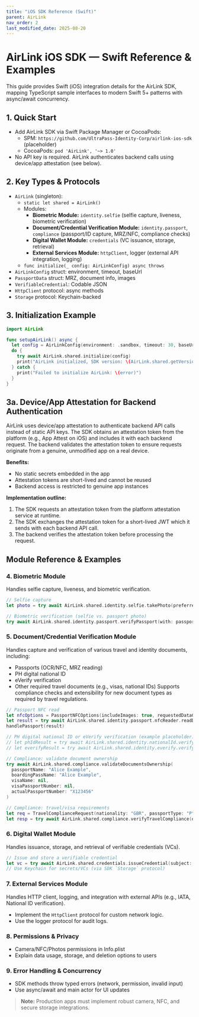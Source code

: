 ```yaml
---
title: "iOS SDK Reference (Swift)"
parent: AirLink
nav_order: 2
last_modified_date: 2025-08-20
---
```


# AirLink iOS SDK — Swift Reference & Examples

This guide provides Swift (iOS) integration details for the AirLink SDK, mapping TypeScript sample interfaces to modern Swift 5+ patterns with async/await concurrency.

## 1. Quick Start
- Add AirLink SDK via Swift Package Manager or CocoaPods:
  - SPM: `https://github.com/UltraPass-Identity-Corp/airlink-ios-sdk` (placeholder)
  - CocoaPods: `pod 'AirLink', '~> 1.0'`
- No API key is required. AirLink authenticates backend calls using device/app attestation (see below).

## 2. Key Types & Protocols
- `AirLink` (singleton):
  - `static let shared = AirLink()`
  - Modules:
    - **Biometric Module:** `identity.selfie` (selfie capture, liveness, biometric verification)
    - **Document/Credential Verification Module:** `identity.passport`, `compliance` (passport/ID capture, MRZ/NFC, compliance checks)
    - **Digital Wallet Module:** `credentials` (VC issuance, storage, retrieval)
    - **External Services Module:** `httpClient`, logger (external API integration, logging)
  - `func initialize(_ config: AirLinkConfig) async throws`
- `AirLinkConfig` struct: environment, timeout, baseUrl
- `PassportData` struct: MRZ, document info, images
- `VerifiableCredential`: Codable JSON
- `HttpClient` protocol: async methods
- `Storage` protocol: Keychain-backed

## 3. Initialization Example
```swift
import AirLink

func setupAirLink() async {
  let config = AirLinkConfig(environment: .sandbox, timeout: 30, baseUrl: nil)
  do {
    try await AirLink.shared.initialize(config)
    print("AirLink initialized, SDK version: \(AirLink.shared.getVersion())")
  } catch {
    print("Failed to initialize AirLink: \(error)")
  }
}
```
## 3a. Device/App Attestation for Backend Authentication

AirLink uses device/app attestation to authenticate backend API calls instead of static API keys. The SDK obtains an attestation token from the platform (e.g., App Attest on iOS) and includes it with each backend request. The backend validates the attestation token to ensure requests originate from a genuine, unmodified app on a real device.

**Benefits:**
- No static secrets embedded in the app
- Attestation tokens are short-lived and cannot be reused
- Backend access is restricted to genuine app instances

**Implementation outline:**
1. The SDK requests an attestation token from the platform attestation service at runtime.
2. The SDK exchanges the attestation token for a short-lived JWT which it sends with each backend API call.
3. The backend verifies the attestation token before processing the request.

## Module Reference & Examples

### 4. Biometric Module
Handles selfie capture, liveness, and biometric verification.
```swift
// Selfie capture
let photo = try await AirLink.shared.identity.selfie.takePhoto(preferredCamera: .front, quality: .high)

// Biometric verification (selfie vs. passport photo)
try await AirLink.shared.identity.passport.verifyPassport(with: passportDG2PhotoData, selfie: photo.data)
```

### 5. Document/Credential Verification Module
Handles capture and verification of various travel and identity documents, including:
- Passports (OCR/NFC, MRZ reading)
- PH digital national ID
- eVerify verification
- Other required travel documents (e.g., visas, national IDs)
Supports compliance checks and extensibility for new document types as required by travel regulations.
```swift
// Passport NFC read
let nfcOptions = PassportNFCOptions(includeImages: true, requestedDataGroups: ["DG1","DG2","DG11","DG14"])
let result = try await AirLink.shared.identity.passport.nfcReader.readData(bacKey: mrzString, options: nfcOptions)
handlePassport(result)

// PH digital national ID or eVerify verification (example placeholder)
// let phIdResult = try await AirLink.shared.identity.nationalId.verifyPHId(phIdData)
// let everifyResult = try await AirLink.shared.identity.everify.verify(everifyData)

// Compliance: validate document ownership
try await AirLink.shared.compliance.validateDocumentsOwnership(
  passportName: "Alice Example",
  boardingPassName: "Alice Example",
  visaName: nil,
  visaPassportNumber: nil,
  actualPassportNumber: "X123456"
)

// Compliance: travel/visa requirements
let req = TravelComplianceRequest(nationality: "GBR", passportType: "P", itinerary: itinerary, stayDuration: 7)
let resp = try await AirLink.shared.compliance.verifyTravelCompliance(data: req)
```

### 6. Digital Wallet Module
Handles issuance, storage, and retrieval of verifiable credentials (VCs).
```swift
// Issue and store a verifiable credential
let vc = try await AirLink.shared.credentials.issueCredential(subject: subjectDict, type: .identityVerified)
// Use Keychain for secrets/VCs (via SDK `Storage` protocol)
```

### 7. External Services Module
Handles HTTP client, logging, and integration with external APIs (e.g., IATA, National ID verification).
- Implement the `HttpClient` protocol for custom network logic.
- Use the logger protocol for audit logs.

### 8. Permissions & Privacy
- Camera/NFC/Photos permissions in Info.plist
- Explain data usage, storage, and deletion options to users

### 9. Error Handling & Concurrency
- SDK methods throw typed errors (network, permission, invalid input)
- Use async/await and main actor for UI updates

> **Note:** Production apps must implement robust camera, NFC, and secure storage integrations.
